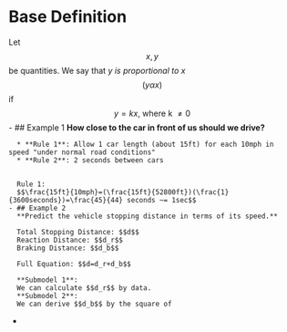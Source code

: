 # Base Definition
Let $$x, y$$ be quantities. We say that _y is proportional to x_ $$(y \alpha x)$$ if $$y = kx \text{, where k } \neq 0$$
	- ## Example 1
	  **How close to the car in front of us should we drive?**
	  
	  * **Rule 1**: Allow 1 car length (about 15ft) for each 10mph in speed "under normal road conditions"
	  * **Rule 2**: 2 seconds between cars
	  
	  
	  Rule 1:
	  $$\frac{15ft}{10mph}=(\frac{15ft}{52800ft})(\frac{1}{3600seconds})=\frac{45}{44} seconds ~= 1sec$$
	- ## Example 2
	  **Predict the vehicle stopping distance in terms of its speed.**
	  
	  Total Stopping Distance: $$d$$
	  Reaction Distance: $$d_r$$
	  Braking Distance: $$d_b$$
	  
	  Full Equation: $$d=d_r+d_b$$
	  
	  **Submodel 1**:
	  We can calculate $$d_r$$ by data.
	  **Submodel 2**:
	  We can derive $$d_b$$ by the square of
-